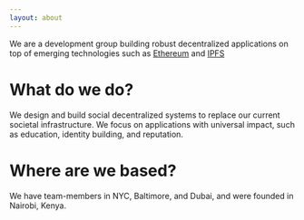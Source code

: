 ```yaml
---
layout: about
---
```


We are a development group building robust decentralized applications on top of emerging technologies such as [Ethereum](https://ethereum.org/) and [IPFS](https://ipfs.io/)

# What do we do?
We design and build social decentralized systems to replace our current societal infrastructure. We focus on applications with universal impact, such as education, identity building, and reputation.

# Where are we based?
We have team-members in NYC, Baltimore, and Dubai, and were founded in Nairobi, Kenya.
